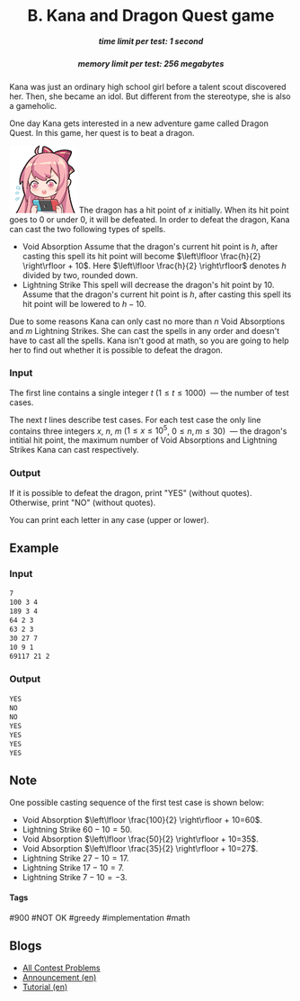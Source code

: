 <h1 style='text-align: center;'> B. Kana and Dragon Quest game</h1>

<h5 style='text-align: center;'>time limit per test: 1 second</h5>
<h5 style='text-align: center;'>memory limit per test: 256 megabytes</h5>

Kana was just an ordinary high school girl before a talent scout discovered her. Then, she became an idol. But different from the stereotype, she is also a gameholic. 

One day Kana gets interested in a new adventure game called Dragon Quest. In this game, her quest is to beat a dragon.

![](images/c7715ea18024283ae27dcab024db999e77f34037.png) The dragon has a hit point of $x$ initially. When its hit point goes to $0$ or under $0$, it will be defeated. In order to defeat the dragon, Kana can cast the two following types of spells. 

* Void Absorption Assume that the dragon's current hit point is $h$, after casting this spell its hit point will become $\left\lfloor \frac{h}{2} \right\rfloor + 10$. Here $\left\lfloor \frac{h}{2} \right\rfloor$ denotes $h$ divided by two, rounded down.
* Lightning Strike This spell will decrease the dragon's hit point by $10$. Assume that the dragon's current hit point is $h$, after casting this spell its hit point will be lowered to $h-10$.

Due to some reasons Kana can only cast no more than $n$ Void Absorptions and $m$ Lightning Strikes. She can cast the spells in any order and doesn't have to cast all the spells. Kana isn't good at math, so you are going to help her to find out whether it is possible to defeat the dragon.

### Input

The first line contains a single integer $t$ ($1 \leq t \leq 1000$)  — the number of test cases.

The next $t$ lines describe test cases. For each test case the only line contains three integers $x$, $n$, $m$ ($1\le x \le 10^5$, $0\le n,m\le30$)  — the dragon's intitial hit point, the maximum number of Void Absorptions and Lightning Strikes Kana can cast respectively.

### Output

If it is possible to defeat the dragon, print "YES" (without quotes). Otherwise, print "NO" (without quotes).

You can print each letter in any case (upper or lower).

## Example

### Input


```text
7
100 3 4
189 3 4
64 2 3
63 2 3
30 27 7
10 9 1
69117 21 2
```
### Output


```text
YES
NO
NO
YES
YES
YES
YES
```
## Note

One possible casting sequence of the first test case is shown below:

* Void Absorption $\left\lfloor \frac{100}{2} \right\rfloor + 10=60$.
* Lightning Strike $60-10=50$.
* Void Absorption $\left\lfloor \frac{50}{2} \right\rfloor + 10=35$.
* Void Absorption $\left\lfloor \frac{35}{2} \right\rfloor + 10=27$.
* Lightning Strike $27-10=17$.
* Lightning Strike $17-10=7$.
* Lightning Strike $7-10=-3$.


#### Tags 

#900 #NOT OK #greedy #implementation #math 

## Blogs
- [All Contest Problems](../Codeforces_Round_635_(Div._2).md)
- [Announcement (en)](../blogs/Announcement_(en).md)
- [Tutorial (en)](../blogs/Tutorial_(en).md)

